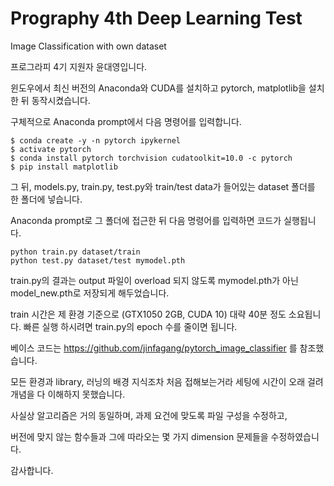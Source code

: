 # Prography 4th Deep Learning Test
Image Classification with own dataset


프로그라피 4기 지원자 윤대영입니다.

윈도우에서 최신 버전의 Anaconda와 CUDA를 설치하고 pytorch, matplotlib을 설치한 뒤 동작시켰습니다.

구체적으로 Anaconda prompt에서 다음 명령어를 입력합니다.

<pre><code>$ conda create -y -n pytorch ipykernel
$ activate pytorch
$ conda install pytorch torchvision cudatoolkit=10.0 -c pytorch
$ pip install matplotlib</code></pre>

그 뒤, models.py, train.py, test.py와 train/test data가 들어있는 dataset 폴더를 한 폴더에 넣습니다.

Anaconda prompt로 그 폴더에 접근한 뒤 다음 명령어를 입력하면 코드가 실행됩니다.

<pre><code>python train.py dataset/train
python test.py dataset/test mymodel.pth</code></pre>

train.py의 결과는 output 파일이 overload 되지 않도록 mymodel.pth가 아닌 model_new.pth로 저장되게 해두었습니다.

train 시간은 제 환경 기준으로 (GTX1050 2GB, CUDA 10) 대략 40분 정도 소요됩니다. 빠른 실행 하시려면 train.py의 epoch 수를 줄이면 됩니다.

베이스 코드는 https://github.com/jinfagang/pytorch_image_classifier 를 참조했습니다.

모든 환경과 library, 러닝의 배경 지식조차 처음 접해보는거라 세팅에 시간이 오래 걸려 개념을 다 이해하지 못했습니다.

사실상 알고리즘은 거의 동일하며, 과제 요건에 맞도록 파일 구성을 수정하고, 

버전에 맞지 않는 함수들과 그에 따라오는 몇 가지 dimension 문제들을 수정하였습니다.

감사합니다.
